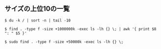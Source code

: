 ## サイズの上位10の一覧

~~~
$ du -k / | sort -n | tail -10
~~~


~~~
$ find . -type f -size +1000000k -exec ls -lh {} \; | awk '{ print $8 ": " $5 }'
~~~

~~~
$ sudo find . -type f -size +50000k -exec ls -lh {} \;
~~~